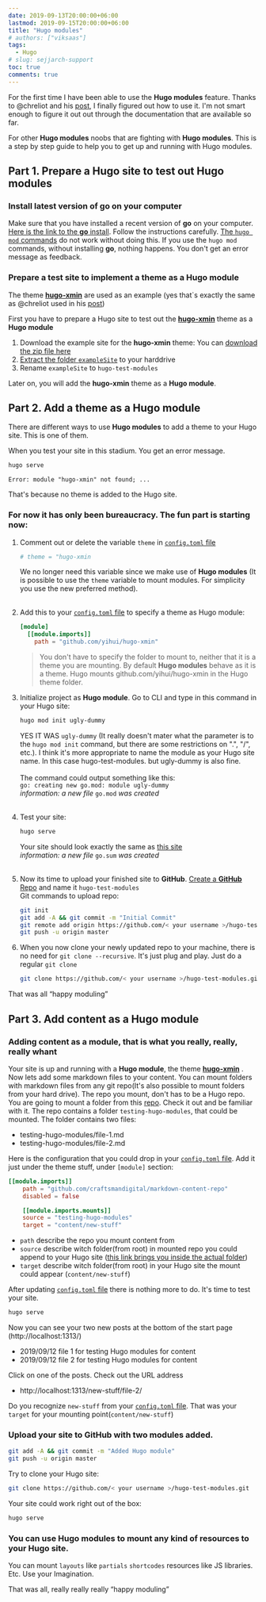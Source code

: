 ```yaml
---
date: 2019-09-13T20:00:00+06:00
lastmod: 2019-09-15T20:00:00+06:00
title: "Hugo modules"
# authors: ["viksaas"]
tags:
  - Hugo
# slug: sejjarch-support
toc: true
comments: true
---
```


For the first time I have been able to use the **Hugo modules** feature. Thanks to @chreliot and his [post](https://discourse.gohugo.io/t/how-to-add-a-theme-using-modules-for-beginners/20665), I finally figured out how to use it. I'm not smart enough to figure it out out through the documentation that are available so far.

For other **Hugo modules** noobs that are fighting with **Hugo modules**. This is a step by step guide to help you to get up and running with Hugo modules. 

## Part 1. Prepare a Hugo site to test out Hugo modules
### Install latest version of go on your computer

Make sure that you have installed a recent version of **go** on your computer. [Here is the link to the **go** install](https://golang.org/dl/). Follow the instructions carefully. [The `hugo mod` commands](https://gohugo.io/commands/hugo_mod/) do not work without doing this. If you use the `hugo mod` commands, without installing **go**, nothing happens. You don't get an error message as feedback.

### Prepare a test site to implement a theme as a Hugo module

The theme **[hugo-xmin](http://github.com/yihui/hugo-xmin)** are used as an example (yes that`s exactly the same as @chreliot used in his [post](https://discourse.gohugo.io/t/how-to-add-a-theme-using-modules-for-beginners/20665))

First you have to prepare a Hugo site to test out the **[hugo-xmin](http://github.com/yihui/hugo-xmin)** theme as a **Hugo module**

1. Download the example site for the **hugo-xmin** theme:
You can [download the zip file here](https://github.com/yihui/hugo-xmin/archive/master.zip)
2. [Extract the folder `exampleSite`](https://github.com/yihui/hugo-xmin/tree/master/exampleSite) to your harddrive
3. Rename `exampleSite` to `hugo-test-modules`

Later on, you will add the **hugo-xmin** theme as a **Hugo module**.

## Part 2. Add a theme as a Hugo module

There are different ways to use **Hugo modules** to add a theme to your Hugo site. This is one of them.

When you test your site in this stadium. You get an error message.

```bash
hugo serve
```
`Error: module "hugo-xmin" not found; ...`

That's because no theme is added to the Hugo site.

### For now it has only been bureaucracy. The fun part is starting now:

1. Comment out or delete the variable `theme` in [`config.toml` file](https://github.com/craftsmandigital/hugo-test-modules/blob/master/config.toml)
   ```toml
   # theme = "hugo-xmin
   ```
   We no longer need this variable since we make use of **Hugo modules** (It is possible to use the `theme` variable to mount modules. For simplicity you use the new preferred method).</br></br>
   
2. Add this to your [`config.toml` file](https://github.com/craftsmandigital/hugo-test-modules/blob/master/config.toml) to specify a theme as Hugo module:
   ```toml
   [module]
     [[module.imports]]
       path = "github.com/yihui/hugo-xmin"
   ```
   > You don't have to specify the folder to mount to, neither that it is a theme you are mounting. By default **Hugo modules** behave as it is a theme. Hugo mounts github.com/yihui/hugo-xmin in the Hugo theme folder.
   
3. Initialize project as **Hugo module**. Go to CLI and type in this command in your Hugo site:
   ```bash
   hugo mod init ugly-dummy
   ```
   YES IT WAS `ugly-dummy` (It really doesn't mater what the parameter is to the `hugo mod init` command, but there are some restrictions on ".", "/", etc.). I think it's more appropriate to name the module as your Hugo site name. In this case hugo-test-modules. but ugly-dummy is also fine.</br></br>
   The command could output something like this:</br>
   `go: creating new go.mod: module ugly-dummy`</br>
   *information: a new file* `go.mod` *was created*</br ></br>
4. Test your site:
   ```bash
   hugo serve
   ```
   Your site should look exactly the same as [this site](https://xmin.yihui.name/)</br>
   *information: a new file* `go.sum` *was created*</br></br>
   
1. Now its time to upload your finished site to **GitHub**. 
   [Create a **GitHub** Repo](https://github.com/new) and name it `hugo-test-modules`</br>
   Git commands to upload repo:

   ```bash
   git init
   git add -A && git commit -m "Initial Commit"
   git remote add origin https://github.com/< your username >/hugo-test-modules.git
   git push -u origin master
   ```
   
1. When you now clone your newly updated repo to your machine, there is no need for `git clone --recursive`. It's just plug and play. Just do a regular `git clone`
   ```bash
   git clone https://github.com/< your username >/hugo-test-modules.git
   ```


That was all “happy moduling”

## Part 3. Add content as a Hugo module
### Adding content as a module, that is what you really, really, really whant

Your site is up and running with a **Hugo module**, the theme **[hugo-xmin](http://github.com/yihui/hugo-xmin)** . Now lets add some markdown files to your content. You can mount folders with markdown files from any git repo(It's also possible to mount folders from your hard drive). The repo you mount, don't has to be a Hugo repo. You are going to mount a folder from this [repo](https://github.com/craftsmandigital/markdown-content-repo). Check it out and be familiar with it. The repo contains a folder `testing-hugo-modules`, that could be mounted. The folder contains two files:

* testing-hugo-modules/file-1.md
* testing-hugo-modules/file-2.md

Here is the configuration that you could drop in your [`config.toml` file](https://github.com/craftsmandigital/hugo-test-modules/blob/master/config.toml). Add it just under the theme stuff, under `[module]` section:
```toml
[[module.imports]]
    path = "github.com/craftsmandigital/markdown-content-repo"
    disabled = false

    [[module.imports.mounts]]
    source = "testing-hugo-modules"
    target = "content/new-stuff"
```
* `path` describe the repo you mount content from
* `source` describe witch folder(from root) in mounted repo you could append to your Hugo site ([this link brings you inside the actual folder](https://github.com/craftsmandigital/markdown-content-repo/tree/master/testing-hugo-modules))
* `target` describe witch folder(from root) in your Hugo site the mount could appear (`content/new-stuff`)

After updating [`config.toml` file](https://github.com/craftsmandigital/hugo-test-modules/blob/master/config.toml) there is nothing more to do. It's time to test your site.
```bash
hugo serve
```
Now you can see your two new posts at the bottom of the start page (http://localhost:1313/)

* 2019/09/12 file 1 for testing Hugo modules for content
* 2019/09/12 file 2 for testing Hugo modules for content

Click on one of the posts. Check out the URL address

* http://localhost:1313/new-stuff/file-2/

Do you recognize `new-stuff` from your [`config.toml` file](https://github.com/craftsmandigital/hugo-test-modules/blob/master/config.toml). That was your `target` for your mounting point(`content/new-stuff`)

### Upload your site to GitHub with two modules added.

```bash
git add -A && git commit -m "Added Hugo module"
git push -u origin master
```

Try to clone your Hugo site:

```bash
git clone https://github.com/< your username >/hugo-test-modules.git
```

Your site could work right out of the box:

```bash
hugo serve
```

### You can use Hugo modules to mount any kind of resources to your Hugo site. 

You can mount `layouts` like `partials` `shortcodes` resources like JS libraries. Etc. Use your Imagination.

That was all, really really really “happy moduling”